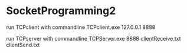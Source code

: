 # SocketProgramming2

run TCPclient with commandline
TCPclient.exe 127.0.0.1 8888

run TCPserver with commandline
TCPServer.exe 8888 clientReceive.txt clientSend.txt 

